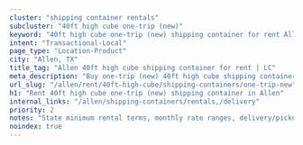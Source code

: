```yaml
---
cluster: "shipping container rentals"
subcluster: "40ft high cube one-trip (new)"
keyword: "40ft high cube one-trip (new) shipping container for rent Allen, TX"
intent: "Transactional-Local"
page_type: "Location-Product"
city: "Allen, TX"
title_tag: "Allen 40ft high cube shipping container for rent | LC"
meta_description: "Buy one-trip (new) 40ft high cube shipping container rent with local delivery in Allen, TX. LC Container — local Since 2003. Request a fast quote today."
url_slug: "/allen/rent/40ft-high-cube/shipping-containers/one-trip-new"
h1: "Rent 40ft high cube one-trip (new) shipping container in Allen"
internal_links: "/allen/shipping-containers/rentals,/delivery"
priority: 2
notes: "State minimum rental terms, monthly rate ranges, delivery/pickup fees, service area."
noindex: true
---
```


<!-- TODO: Add unique city/inventory copy, images, and internal links here. -->
